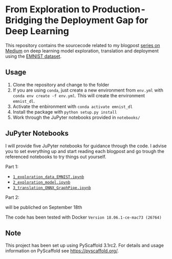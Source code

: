 # From Exploration to Production - Bridging the Deployment Gap for Deep Learning

This repository contains the sourcecode related to my blogpost [series on Medium](https://medium.com/@marcel.kurovski/from-exploration-to-production-bridging-the-deployment-gap-for-deep-learning-8b59a5e1c819) on deep learning model exploration, translation and deployment using the [EMNIST dataset](https://www.nist.gov/itl/iad/image-group/emnist-dataset).

## Usage

1. Clone the repository and change to the folder
2. If you are using `conda`, just create a new environment from  `env.yml` with `conda env create -f env.yml`. This will create the environment `emnist_dl`.
3. Activate the enbironment with `conda activate emnist_dl`
3. Install the package with `python setup.py install`
4. Work through the JuPyter notebooks provided in `notebooks/`

## JuPyter Notebooks

I will provide five JuPyter notebooks for guidance through the code. I advise you to set everything up and start reading each blogpost and go trough the referenced notebooks to try things out yourself.

Part 1:

* [`1_exploration_data_EMNIST.ipynb`](https://github.com/squall-1002/emnist_dl2prod/blob/master/notebooks/1_exploration_data_EMNIST.ipynb)
* [`2_exploration_model.ipynb`](https://github.com/squall-1002/emnist_dl2prod/blob/master/notebooks/2_exploration_model.ipynb)
* [`3_translation_ONNX_GraphPipe.ipynb`](https://github.com/squall-1002/emnist_dl2prod/blob/master/notebooks/3_translation_ONNX_GraphPipe.ipynb)

Part 2:

will be publiched on September 18th 

The code has been tested with Docker `Version 18.06.1-ce-mac73 (26764)`

## Note

This project has been set up using PyScaffold 3.1rc2. For details and usage
information on PyScaffold see https://pyscaffold.org/.